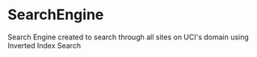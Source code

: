 # SearchEngine

Search Engine created to search through all sites on UCI's domain using Inverted Index Search

